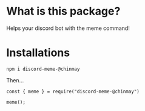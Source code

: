 # What is this package?

Helps your discord bot with the meme command!

# Installations

`npm i discord-meme-@chinmay`

Then...

```
const { meme } = require("discord-meme-@chinmay")

meme();

```